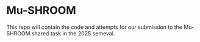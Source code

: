 # Mu-SHROOM

This repo will contain the code and attempts for our submission to the Mu-SHROOM shared task in the 2025 semeval. 